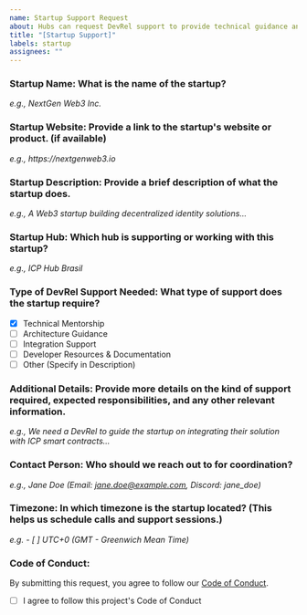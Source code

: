 ```yaml
---
name: Startup Support Request
about: Hubs can request DevRel support to provide technical guidance and resources to startups.
title: "[Startup Support]"
labels: startup
assignees: ""
---
```


### Startup Name: What is the name of the startup?

_e.g., NextGen Web3 Inc._

### Startup Website: Provide a link to the startup's website or product. (if available)

_e.g., https://nextgenweb3.io_

### Startup Description: Provide a brief description of what the startup does.

_e.g., A Web3 startup building decentralized identity solutions..._

### Startup Hub: Which hub is supporting or working with this startup?

_e.g., ICP Hub Brasil_

### Type of DevRel Support Needed: What type of support does the startup require?

- [x] Technical Mentorship
- [ ] Architecture Guidance
- [ ] Integration Support
- [ ] Developer Resources & Documentation
- [ ] Other (Specify in Description)

### Additional Details: Provide more details on the kind of support required, expected responsibilities, and any other relevant information.

_e.g., We need a DevRel to guide the startup on integrating their solution with ICP smart contracts..._

### Contact Person: Who should we reach out to for coordination?

_e.g., Jane Doe (Email: jane.doe@example.com, Discord: jane_doe)_

### Timezone: In which timezone is the startup located? (This helps us schedule calls and support sessions.)

_e.g. - [ ] UTC+0 (GMT - Greenwich Mean Time)_

### Code of Conduct:

By submitting this request, you agree to follow our [Code of Conduct](https://example.com).

- [ ] I agree to follow this project's Code of Conduct
